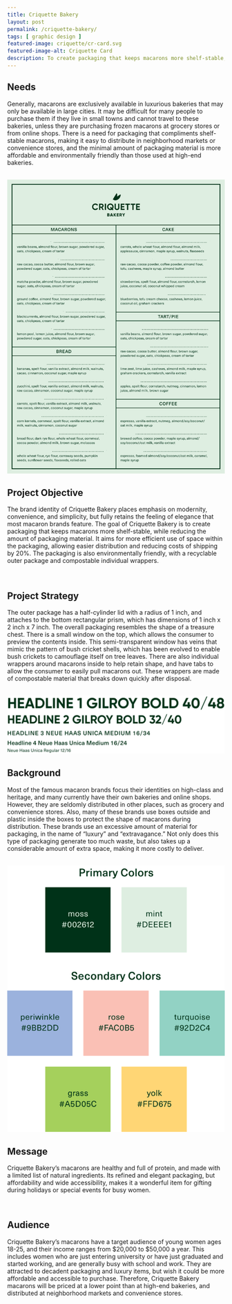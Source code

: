 ```yaml
---
title: Criquette Bakery
layout: post
permalink: /criquette-bakery/
tags: [ graphic design ]
featured-image: criquette/cr-card.svg
featured-image-alt: Criquette Card
description: To create packaging that keeps macarons more shelf-stable, while reducing the amount of packaging material.
---
```


## Needs
Generally, macarons are exclusively available in luxurious bakeries that may only be available in large cities. It may be difficult for many people to purchase them if they live in small towns and cannot travel to these bakeries, unless they are purchasing frozen macarons at grocery stores or from online shops. There is a need for packaging that compliments shelf-stable macarons, making it easy to distribute in neighborhood markets or convenience stores, and the minimal amount of packaging material is more affordable and environmentally friendly than those used at high-end bakeries.

<br>

<img class="left" src="/assets/img/criquette/cr-menu.svg">

## Project Objective
The brand identity of Criquette Bakery places emphasis on modernity, convenience, and simplicity, but fully retains the feeling of elegance that most macaron brands feature. The goal of Criquette Bakery is to create packaging that keeps macarons more shelf-stable, while reducing the amount of packaging material. It aims for more efficient use of space within the packaging, allowing easier distribution and reducing costs of shipping by 20%. The packaging is also environmentally friendly, with a recyclable outer package and compostable individual wrappers.

<br>

## Project Strategy
The outer package has a half-cylinder lid with a radius of 1 inch, and attaches to the bottom rectangular prism, which has dimensions of 1 inch x 2 inch x 7 inch. The overall packaging resembles the shape of a treasure chest. There is a small window on the top, which allows the consumer to preview the contents inside. This semi-transparent window has veins that mimic the pattern of bush cricket shells, which has been evolved to enable bush crickets to camouflage itself on tree leaves. There are also individual wrappers around macarons inside to help retain shape, and have tabs to allow the consumer to easily pull macarons out. These wrappers are made of compostable material that breaks down quickly after disposal.

<br>

<img src="/assets/img/criquette/cr-typography.svg">

## Background
Most of the famous macaron brands focus their identities on high-class and heritage, and many currently have their own bakeries and online shops. However, they are seldomly distributed in other places, such as grocery and convenience stores. Also, many of these brands use boxes outside and plastic inside the boxes to protect the shape of macarons during distribution. These brands use an excessive amount of material for packaging, in the name of “luxury” and “extravagance.” Not only does this type of packaging generate too much waste, but also takes up a considerable amount of extra space, making it more costly to deliver.

<br>

<img src="/assets/img/criquette/cr-colors.svg">

## Message
Criquette Bakery’s macarons are healthy and full of protein, and made with a limited list of natural ingredients. Its refined and elegant packaging, but affordability and wide accessibility, makes it a wonderful item for gifting during holidays or special events for busy women.

<br>

## Audience
Criquette Bakery’s macarons have a target audience of young women ages 18-25, and their income ranges from $20,000 to $50,000 a year. This includes women who are just entering university or have just graduated and started working, and are generally busy with school and work. They are attracted to decadent packaging and luxury items, but wish it could be more affordable and accessible to purchase. Therefore, Criquette Bakery macarons will be priced at a lower point than at high-end bakeries, and distributed at neighborhood markets and convenience stores.
